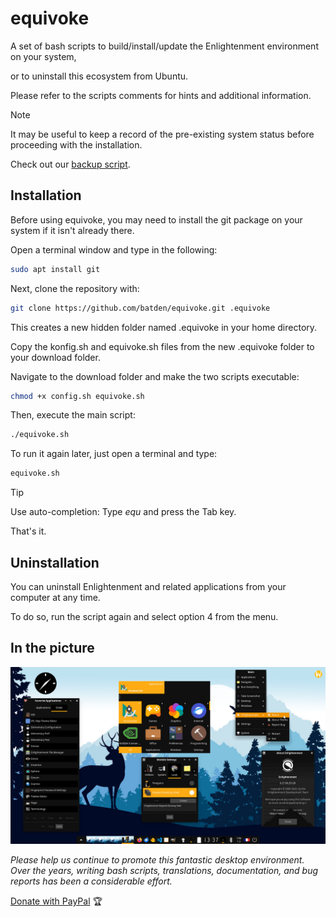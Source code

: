 # equivoke

A set of bash scripts to build/install/update the Enlightenment environment on your system,

or to uninstall this ecosystem from Ubuntu.

Please refer to the scripts comments for hints and additional information.

> [!NOTE]
> It may be useful to keep a record of the pre-existing system status before proceeding with the installation.
>
> Check out our [backup script](https://gist.github.com/batden/993b5ee997b3df2c3b075907a1dff116).

## Installation

Before using equivoke, you may need to install the git package on your system if it isn't already there.

Open a terminal window and type in the following:

```bash
sudo apt install git
```

Next, clone the repository with:

```bash
git clone https://github.com/batden/equivoke.git .equivoke
```

This creates a new hidden folder named .equivoke in your home directory.

Copy the konfig.sh and equivoke.sh files from the new .equivoke folder to your download folder.

Navigate to the download folder and make the two scripts executable:

```bash
chmod +x config.sh equivoke.sh
```

Then, execute the main script:

```bash
./equivoke.sh
```

To run it again later, just open a terminal and type:

```bash
equivoke.sh
```

> [!TIP]
> Use auto-completion: Type _equ_ and press the Tab key.

That's it.

## Uninstallation

You can uninstall Enlightenment and related applications from your computer at any time.

To do so, run the script again and select option 4 from the menu.

## In the picture

![GitHub Image](/images/enlightenment.jpg)

_Please help us continue to promote this fantastic desktop environment.
Over the years, writing bash scripts, translations, documentation, and bug reports has been a considerable effort._

[Donate with PayPal](https://www.paypal.com/donate/?hosted_button_id=QGXWYZWH5QP5E) :trophy:

